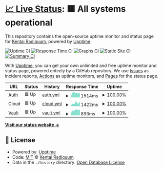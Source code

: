 # [📈 Live Status](https://Radiquum.github.io/wah.su-uptime): <!--live status--> **🟩 All systems operational**

This repository contains the open-source uptime monitor and status page for [Kentai Radiquum](https://pawb.cf), powered by [Upptime](https://github.com/upptime/upptime).

[![Uptime CI](https://github.com/Radiquum/wah.su-uptime/workflows/Uptime%20CI/badge.svg)](https://github.com/Radiquum/wah.su-uptime/actions?query=workflow%3A%22Uptime+CI%22)
[![Response Time CI](https://github.com/Radiquum/wah.su-uptime/workflows/Response%20Time%20CI/badge.svg)](https://github.com/Radiquum/wah.su-uptime/actions?query=workflow%3A%22Response+Time+CI%22)
[![Graphs CI](https://github.com/Radiquum/wah.su-uptime/workflows/Graphs%20CI/badge.svg)](https://github.com/Radiquum/wah.su-uptime/actions?query=workflow%3A%22Graphs+CI%22)
[![Static Site CI](https://github.com/Radiquum/wah.su-uptime/workflows/Static%20Site%20CI/badge.svg)](https://github.com/Radiquum/wah.su-uptime/actions?query=workflow%3A%22Static+Site+CI%22)
[![Summary CI](https://github.com/Radiquum/wah.su-uptime/workflows/Summary%20CI/badge.svg)](https://github.com/Radiquum/wah.su-uptime/actions?query=workflow%3A%22Summary+CI%22)

With [Upptime](https://upptime.js.org), you can get your own unlimited and free uptime monitor and status page, powered entirely by a GitHub repository. We use [Issues](https://github.com/Radiquum/wah.su-uptime/issues) as incident reports, [Actions](https://github.com/Radiquum/wah.su-uptime/actions) as uptime monitors, and [Pages](https://Radiquum.github.io/wah.su-uptime) for the status page.

<!--start: status pages-->
<!-- This summary is generated by Upptime (https://github.com/upptime/upptime) -->
<!-- Do not edit this manually, your changes will be overwritten -->
<!-- prettier-ignore -->
| URL | Status | History | Response Time | Uptime |
| --- | ------ | ------- | ------------- | ------ |
| <img alt="" src="https://icons.duckduckgo.com/ip3/auth.wah.su.ico" height="13"> [Auth](https://auth.wah.su) | 🟩 Up | [auth.yml](https://github.com/Radiquum/wah.su-uptime/commits/HEAD/history/auth.yml) | <details><summary><img alt="Response time graph" src="./graphs/auth/response-time-week.png" height="20"> 1514ms</summary><br><a href="https://status.wah.su/history/auth"><img alt="Response time 1676" src="https://img.shields.io/endpoint?url=https%3A%2F%2Fraw.githubusercontent.com%2FRadiquum%2Fwah.su-uptime%2FHEAD%2Fapi%2Fauth%2Fresponse-time.json"></a><br><a href="https://status.wah.su/history/auth"><img alt="24-hour response time 1753" src="https://img.shields.io/endpoint?url=https%3A%2F%2Fraw.githubusercontent.com%2FRadiquum%2Fwah.su-uptime%2FHEAD%2Fapi%2Fauth%2Fresponse-time-day.json"></a><br><a href="https://status.wah.su/history/auth"><img alt="7-day response time 1514" src="https://img.shields.io/endpoint?url=https%3A%2F%2Fraw.githubusercontent.com%2FRadiquum%2Fwah.su-uptime%2FHEAD%2Fapi%2Fauth%2Fresponse-time-week.json"></a><br><a href="https://status.wah.su/history/auth"><img alt="30-day response time 1233" src="https://img.shields.io/endpoint?url=https%3A%2F%2Fraw.githubusercontent.com%2FRadiquum%2Fwah.su-uptime%2FHEAD%2Fapi%2Fauth%2Fresponse-time-month.json"></a><br><a href="https://status.wah.su/history/auth"><img alt="1-year response time 1676" src="https://img.shields.io/endpoint?url=https%3A%2F%2Fraw.githubusercontent.com%2FRadiquum%2Fwah.su-uptime%2FHEAD%2Fapi%2Fauth%2Fresponse-time-year.json"></a></details> | <details><summary><a href="https://status.wah.su/history/auth">100.00%</a></summary><a href="https://status.wah.su/history/auth"><img alt="All-time uptime 94.50%" src="https://img.shields.io/endpoint?url=https%3A%2F%2Fraw.githubusercontent.com%2FRadiquum%2Fwah.su-uptime%2FHEAD%2Fapi%2Fauth%2Fuptime.json"></a><br><a href="https://status.wah.su/history/auth"><img alt="24-hour uptime 100.00%" src="https://img.shields.io/endpoint?url=https%3A%2F%2Fraw.githubusercontent.com%2FRadiquum%2Fwah.su-uptime%2FHEAD%2Fapi%2Fauth%2Fuptime-day.json"></a><br><a href="https://status.wah.su/history/auth"><img alt="7-day uptime 100.00%" src="https://img.shields.io/endpoint?url=https%3A%2F%2Fraw.githubusercontent.com%2FRadiquum%2Fwah.su-uptime%2FHEAD%2Fapi%2Fauth%2Fuptime-week.json"></a><br><a href="https://status.wah.su/history/auth"><img alt="30-day uptime 98.54%" src="https://img.shields.io/endpoint?url=https%3A%2F%2Fraw.githubusercontent.com%2FRadiquum%2Fwah.su-uptime%2FHEAD%2Fapi%2Fauth%2Fuptime-month.json"></a><br><a href="https://status.wah.su/history/auth"><img alt="1-year uptime 94.50%" src="https://img.shields.io/endpoint?url=https%3A%2F%2Fraw.githubusercontent.com%2FRadiquum%2Fwah.su-uptime%2FHEAD%2Fapi%2Fauth%2Fuptime-year.json"></a></details>
| <img alt="" src="https://icons.duckduckgo.com/ip3/cloud.wah.su.ico" height="13"> Cloud | 🟩 Up | [cloud.yml](https://github.com/Radiquum/wah.su-uptime/commits/HEAD/history/cloud.yml) | <details><summary><img alt="Response time graph" src="./graphs/cloud/response-time-week.png" height="20"> 1422ms</summary><br><a href="https://status.wah.su/history/cloud"><img alt="Response time 1486" src="https://img.shields.io/endpoint?url=https%3A%2F%2Fraw.githubusercontent.com%2FRadiquum%2Fwah.su-uptime%2FHEAD%2Fapi%2Fcloud%2Fresponse-time.json"></a><br><a href="https://status.wah.su/history/cloud"><img alt="24-hour response time 1455" src="https://img.shields.io/endpoint?url=https%3A%2F%2Fraw.githubusercontent.com%2FRadiquum%2Fwah.su-uptime%2FHEAD%2Fapi%2Fcloud%2Fresponse-time-day.json"></a><br><a href="https://status.wah.su/history/cloud"><img alt="7-day response time 1422" src="https://img.shields.io/endpoint?url=https%3A%2F%2Fraw.githubusercontent.com%2FRadiquum%2Fwah.su-uptime%2FHEAD%2Fapi%2Fcloud%2Fresponse-time-week.json"></a><br><a href="https://status.wah.su/history/cloud"><img alt="30-day response time 1494" src="https://img.shields.io/endpoint?url=https%3A%2F%2Fraw.githubusercontent.com%2FRadiquum%2Fwah.su-uptime%2FHEAD%2Fapi%2Fcloud%2Fresponse-time-month.json"></a><br><a href="https://status.wah.su/history/cloud"><img alt="1-year response time 1486" src="https://img.shields.io/endpoint?url=https%3A%2F%2Fraw.githubusercontent.com%2FRadiquum%2Fwah.su-uptime%2FHEAD%2Fapi%2Fcloud%2Fresponse-time-year.json"></a></details> | <details><summary><a href="https://status.wah.su/history/cloud">100.00%</a></summary><a href="https://status.wah.su/history/cloud"><img alt="All-time uptime 94.53%" src="https://img.shields.io/endpoint?url=https%3A%2F%2Fraw.githubusercontent.com%2FRadiquum%2Fwah.su-uptime%2FHEAD%2Fapi%2Fcloud%2Fuptime.json"></a><br><a href="https://status.wah.su/history/cloud"><img alt="24-hour uptime 100.00%" src="https://img.shields.io/endpoint?url=https%3A%2F%2Fraw.githubusercontent.com%2FRadiquum%2Fwah.su-uptime%2FHEAD%2Fapi%2Fcloud%2Fuptime-day.json"></a><br><a href="https://status.wah.su/history/cloud"><img alt="7-day uptime 100.00%" src="https://img.shields.io/endpoint?url=https%3A%2F%2Fraw.githubusercontent.com%2FRadiquum%2Fwah.su-uptime%2FHEAD%2Fapi%2Fcloud%2Fuptime-week.json"></a><br><a href="https://status.wah.su/history/cloud"><img alt="30-day uptime 98.53%" src="https://img.shields.io/endpoint?url=https%3A%2F%2Fraw.githubusercontent.com%2FRadiquum%2Fwah.su-uptime%2FHEAD%2Fapi%2Fcloud%2Fuptime-month.json"></a><br><a href="https://status.wah.su/history/cloud"><img alt="1-year uptime 94.53%" src="https://img.shields.io/endpoint?url=https%3A%2F%2Fraw.githubusercontent.com%2FRadiquum%2Fwah.su-uptime%2FHEAD%2Fapi%2Fcloud%2Fuptime-year.json"></a></details>
| <img alt="" src="https://icons.duckduckgo.com/ip3/vault.wah.su.ico" height="13"> [Vault](https://vault.wah.su) | 🟩 Up | [vault.yml](https://github.com/Radiquum/wah.su-uptime/commits/HEAD/history/vault.yml) | <details><summary><img alt="Response time graph" src="./graphs/vault/response-time-week.png" height="20"> 893ms</summary><br><a href="https://status.wah.su/history/vault"><img alt="Response time 761" src="https://img.shields.io/endpoint?url=https%3A%2F%2Fraw.githubusercontent.com%2FRadiquum%2Fwah.su-uptime%2FHEAD%2Fapi%2Fvault%2Fresponse-time.json"></a><br><a href="https://status.wah.su/history/vault"><img alt="24-hour response time 992" src="https://img.shields.io/endpoint?url=https%3A%2F%2Fraw.githubusercontent.com%2FRadiquum%2Fwah.su-uptime%2FHEAD%2Fapi%2Fvault%2Fresponse-time-day.json"></a><br><a href="https://status.wah.su/history/vault"><img alt="7-day response time 893" src="https://img.shields.io/endpoint?url=https%3A%2F%2Fraw.githubusercontent.com%2FRadiquum%2Fwah.su-uptime%2FHEAD%2Fapi%2Fvault%2Fresponse-time-week.json"></a><br><a href="https://status.wah.su/history/vault"><img alt="30-day response time 725" src="https://img.shields.io/endpoint?url=https%3A%2F%2Fraw.githubusercontent.com%2FRadiquum%2Fwah.su-uptime%2FHEAD%2Fapi%2Fvault%2Fresponse-time-month.json"></a><br><a href="https://status.wah.su/history/vault"><img alt="1-year response time 761" src="https://img.shields.io/endpoint?url=https%3A%2F%2Fraw.githubusercontent.com%2FRadiquum%2Fwah.su-uptime%2FHEAD%2Fapi%2Fvault%2Fresponse-time-year.json"></a></details> | <details><summary><a href="https://status.wah.su/history/vault">100.00%</a></summary><a href="https://status.wah.su/history/vault"><img alt="All-time uptime 94.55%" src="https://img.shields.io/endpoint?url=https%3A%2F%2Fraw.githubusercontent.com%2FRadiquum%2Fwah.su-uptime%2FHEAD%2Fapi%2Fvault%2Fuptime.json"></a><br><a href="https://status.wah.su/history/vault"><img alt="24-hour uptime 100.00%" src="https://img.shields.io/endpoint?url=https%3A%2F%2Fraw.githubusercontent.com%2FRadiquum%2Fwah.su-uptime%2FHEAD%2Fapi%2Fvault%2Fuptime-day.json"></a><br><a href="https://status.wah.su/history/vault"><img alt="7-day uptime 100.00%" src="https://img.shields.io/endpoint?url=https%3A%2F%2Fraw.githubusercontent.com%2FRadiquum%2Fwah.su-uptime%2FHEAD%2Fapi%2Fvault%2Fuptime-week.json"></a><br><a href="https://status.wah.su/history/vault"><img alt="30-day uptime 98.53%" src="https://img.shields.io/endpoint?url=https%3A%2F%2Fraw.githubusercontent.com%2FRadiquum%2Fwah.su-uptime%2FHEAD%2Fapi%2Fvault%2Fuptime-month.json"></a><br><a href="https://status.wah.su/history/vault"><img alt="1-year uptime 94.55%" src="https://img.shields.io/endpoint?url=https%3A%2F%2Fraw.githubusercontent.com%2FRadiquum%2Fwah.su-uptime%2FHEAD%2Fapi%2Fvault%2Fuptime-year.json"></a></details>

<!--end: status pages-->

[**Visit our status website →**](https://Radiquum.github.io/wah.su-uptime)

## 📄 License

- Powered by: [Upptime](https://github.com/upptime/upptime)
- Code: [MIT](./LICENSE) © [Kentai Radiquum](https://pawb.cf)
- Data in the `./history` directory: [Open Database License](https://opendatacommons.org/licenses/odbl/1-0/)
